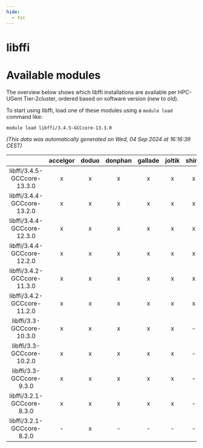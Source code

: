 ```yaml
---
hide:
  - toc
---
```


libffi
======

# Available modules


The overview below shows which libffi installations are available per HPC-UGent Tier-2cluster, ordered based on software version (new to old).

To start using libffi, load one of these modules using a `module load` command like:

```shell
module load libffi/3.4.5-GCCcore-13.3.0
```

*(This data was automatically generated on Wed, 04 Sep 2024 at 16:16:39 CEST)*  

| |accelgor|doduo|donphan|gallade|joltik|shinx|skitty|
| :---: | :---: | :---: | :---: | :---: | :---: | :---: | :---: |
|libffi/3.4.5-GCCcore-13.3.0|x|x|x|x|x|x|x|
|libffi/3.4.4-GCCcore-13.2.0|x|x|x|x|x|x|x|
|libffi/3.4.4-GCCcore-12.3.0|x|x|x|x|x|x|x|
|libffi/3.4.4-GCCcore-12.2.0|x|x|x|x|x|x|x|
|libffi/3.4.2-GCCcore-11.3.0|x|x|x|x|x|x|x|
|libffi/3.4.2-GCCcore-11.2.0|x|x|x|x|x|x|x|
|libffi/3.3-GCCcore-10.3.0|x|x|x|x|x|-|x|
|libffi/3.3-GCCcore-10.2.0|x|x|x|x|x|-|x|
|libffi/3.3-GCCcore-9.3.0|x|x|x|x|x|-|x|
|libffi/3.2.1-GCCcore-8.3.0|x|x|x|x|x|-|x|
|libffi/3.2.1-GCCcore-8.2.0|-|x|-|-|-|-|-|
